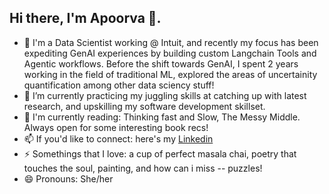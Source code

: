 ## Hi there, I'm Apoorva 👋. 
- 🔭 I'm a Data Scientist working @ Intuit, and recently my focus has been expediting GenAI experiences by building custom Langchain Tools and Agentic workflows. 
Before the shift towards GenAI, I spent 2 years working in the field of traditional ML, explored the areas of uncertainity quantification among other data sciency stuff!
- 🌱 I’m currently practicing my juggling skills at catching up with latest research, and upskilling my software development skillset.
- 📖 I'm currently reading: Thinking fast and Slow, The Messy Middle. Always open for some interesting book recs!
- 📫 If you'd like to connect: here's my [Linkedin](www.linkedin.com/in/apoorvabanubakode)
- ⚡ Somethings that I love: a cup of perfect masala chai, poetry that touches the soul, painting, and how can i miss -- puzzles!
- 😄 Pronouns: She/her
 

<!--
**apoorvabanubakode/apoorvabanubakode** is a ✨ _special_ ✨ repository because its `README.md` (this file) appears on your GitHub profile.

Here are some ideas to get you started:

- 🔭 I’m currently working on ...
- 🌱 I’m currently learning ...
- 👯 I’m looking to collaborate on ...
- 🤔 I’m looking for help with ...
- 💬 Ask me about ...
- 📫 How to reach me: ...
- 😄 Pronouns: ...
- ⚡ Fun fact: ...
-->
